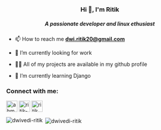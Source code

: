 <h3 align="center">Hi 👋, I'm Ritik</h3>
<h5 align="center">A passionate developer and linux ethusiast</h5>

- 📫 How to reach me **dwi.ritik20@gmail.com**

- 🔭 I’m currently looking for work

- 👨‍💻 All of my projects are available in my github profile
 
- 🌱 I’m currently learning Django

<h3 align="left">Connect with me:</h3>
<p align="left">
<a href="https://twitter.com/ahm_ritik" target="blank"><img align="center" src="https://img.icons8.com/fluent/50/000000/twitter.png" alt="ahm_ritik" width="30" width="30" /></a>
<a href="https://linkedin.com/in/ritik-dwivedi-7899581b2" target="blank"><img align="center" src="https://img.icons8.com/fluent/48/000000/linkedin.png" alt="ritik-dwivedi-7899581b2"  width="30" /></a>
<a href="https://instagram.com/ritik_dwivedi12" target="blank"><img align="center" src="https://img.icons8.com/fluent/48/000000/instagram-new.png" alt="ritik_dwivedi12" width="30" /></a>
</p>


<p><img align="left" src="https://github-readme-stats.vercel.app/api/top-langs?username=dwivedi-ritik&theme=algolia&show_icons=true&locale=en&layout=compact" alt="dwivedi-ritik" /></p>

<p>&nbsp;<img align="center" src="https://github-readme-stats.vercel.app/api?username=dwivedi-ritik&theme=algolia&show_icons=true&locale=en" alt="dwivedi-ritik" /></p>
